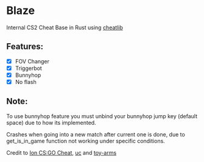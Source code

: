 # Blaze
Internal CS2 Cheat Base in Rust using [cheatlib](https://github.com/implicitlycorrect/cheatlib)

## Features:
- [x] FOV Changer
- [x] Triggerbot
- [x] Bunnyhop
- [x] No flash

## Note:
To use bunnyhop feature you must unbind your bunnyhop jump key (default space) due to how its implemented.

Crashes when going into a new match after current one is done, due to get_is_in_game function not working under specific conditions.

Credit to [Ion CS:GO Cheat](https://github.com/zorftw/Ion), [uc](https://www.unknowncheats.me/forum/rust-language-/620533-cs2-internal-rust-cheat-base.html) and [toy-arms](https://github.com/pseuxide/toy-arms)
